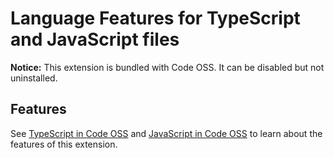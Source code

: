 # Language Features for TypeScript and JavaScript files

**Notice:** This extension is bundled with Code OSS. It can be disabled but not uninstalled.

## Features

See [TypeScript in Code OSS](https://code.visualstudio.com/docs/languages/typescript) and [JavaScript in Code OSS](https://code.visualstudio.com/docs/languages/javascript) to learn about the features of this extension.
